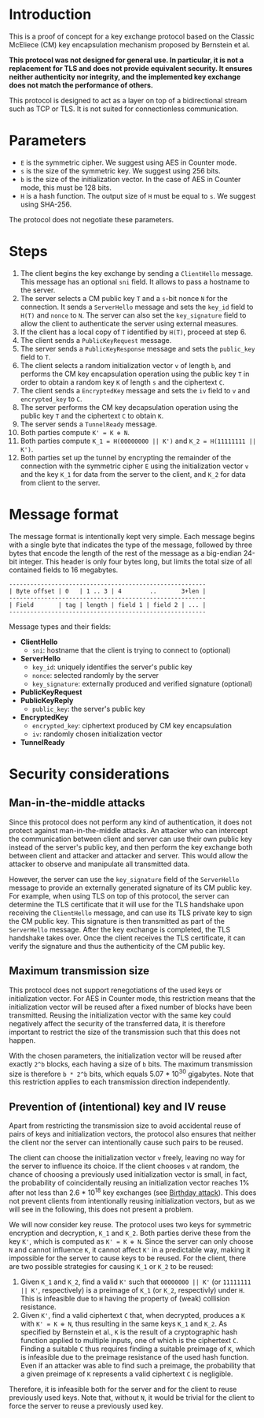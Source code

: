 # Introduction

This is a proof of concept for a key exchange protocol based on the Classic
McEliece (CM) key encapsulation mechanism proposed by Bernstein et al.

**This protocol was not designed for general use. In particular, it is not a
replacement for TLS and does not provide equivalent security. It ensures neither
authenticity nor integrity, and the implemented key exchange does not match the
performance of others.**

This protocol is designed to act as a layer on top of a bidirectional stream
such as TCP or TLS. It is not suited for connectionless communication.

# Parameters

- `E` is the symmetric cipher. We suggest using AES in Counter mode.
- `s` is the size of the symmetric key. We suggest using 256 bits.
- `b` is the size of the initialization vector. In the case of AES in Counter
  mode, this must be 128 bits.
- `H` is a hash function. The output size of `H` must be equal to `s`. We
  suggest using SHA-256.

The protocol does not negotiate these parameters.

# Steps

 1. The client begins the key exchange by sending a `ClientHello` message. This
    message has an optional `sni` field. It allows to pass a hostname to the
    server.
 2. The server selects a CM public key `T` and a `s`-bit nonce `N` for the
    connection. It sends a `ServerHello` message and sets the `key_id` field to
    `H(T)` and `nonce` to `N`. The server can also set the `key_signature` field
    to allow the client to authenticate the server using external measures.
 3. If the client has a local copy of `T` identified by `H(T)`, proceed at step 6.
 4. The client sends a `PublicKeyRequest` message.
 5. The server sends a `PublicKeyResponse` message and sets the `public_key`
    field to `T`.
 6. The client selects a random initialization vector `v` of length `b`, and
    performs the CM key encapsulation operation using the public key `T` in order
    to obtain a random key `K` of length `s` and the ciphertext `C`.
 7. The client sends a `EncryptedKey` message and sets the `iv` field to `v` and
    `encrypted_key` to `C`.
 8. The server performs the CM key decapsulation operation using the public key
    `T` and the ciphertext `C` to obtain `K`.
 9. The server sends a `TunnelReady` message.
10. Both parties compute `K' = K ⊕ N`.
11. Both parties compute `K_1 = H(00000000 || K')` and
    `K_2 = H(11111111 || K')`.
12. Both parties set up the tunnel by encrypting the remainder of the connection
    with the symmetric cipher `E` using the initialization vector `v` and the
    key `K_1` for data from the server to the client, and `K_2` for data from
    client to the server.

# Message format

The message format is intentionally kept very simple. Each message begins with a
single byte that indicates the type of the message, followed by three bytes
that encode the length of the rest of the message as a big-endian 24-bit
integer. This header is only four bytes long, but limits the total size of all
contained fields to 16 megabytes.

```
--------------------------------------------------------
| Byte offset | 0   | 1 .. 3 | 4        ..       3+len |
--------------------------------------------------------
| Field       | tag | length | field 1 | field 2 | ... |
--------------------------------------------------------
```

Message types and their fields:

- **ClientHello**
  - `sni`: hostname that the client is trying to connect to (optional)
- **ServerHello**
  - `key_id`: uniquely identifies the server's public key
  - `nonce`: selected randomly by the server
  - `key_signature`: externally produced and verified signature (optional)
- **PublicKeyRequest**
- **PublicKeyReply**
  - `public_key`: the server's public key
- **EncryptedKey**
  - `encrypted_key`: ciphertext produced by CM key encapsulation
  - `iv`: randomly chosen initialization vector
- **TunnelReady**

# Security considerations

## Man-in-the-middle attacks

Since this protocol does not perform any kind of authentication, it does not
protect against man-in-the-middle attacks. An attacker who can intercept the
communication between client and server can use their own public key instead of
the server's public key, and then perform the key exchange both between client
and attacker and attacker and server. This would allow the attacker to observe
and manipulate all transmitted data.

However, the server can use the `key_signature` field of the `ServerHello`
message to provide an externally generated signature of its CM public key. For
example, when using TLS on top of this protocol, the server can determine the
TLS certificate that it will use for the TLS handshake upon receiving the
`ClientHello` message, and can use its TLS private key to sign the CM public
key. This signature is then transmitted as part of the `ServerHello` message.
After the key exchange is completed, the TLS handshake takes over. Once the
client receives the TLS certificate, it can verify the signature and thus the
authenticity of the CM public key.

## Maximum transmission size

This protocol does not support renegotiations of the used keys or initialization
vector. For AES in Counter mode, this restriction means that the initialization
vector will be reused after a fixed number of blocks have been transmitted.
Reusing the initialization vector with the same key could negatively affect the
security of the transferred data, it is therefore important to restrict the size
of the transmission such that this does not happen.

With the chosen parameters, the initialization vector will be reused after
exactly `2^b` blocks, each having a size of `b` bits. The maximum transmission
size is therefore `b * 2^b` bits, which equals 5.07 * 10<sup>30</sup> gigabytes.
Note that this restriction applies to each transmission direction independently.

## Prevention of (intentional) key and IV reuse

Apart from restricting the transmission size to avoid accidental reuse of
pairs of keys and initialization vectors, the protocol also ensures that neither
the client nor the server can intentionally cause such pairs to be reused.

The client can choose the initialization vector `v` freely, leaving no way for
the server to influence its choice. If the client chooses `v` at random, the
chance of choosing a previously used initialization vector is small, in fact,
the probability of coincidentally reusing an initialization vector reaches
1% after not less than 2.6 * 10<sup>18</sup> key exchanges (see
[Birthday attack](https://en.wikipedia.org/wiki/Birthday_attack#Mathematics)).
This does not prevent clients from intentionally reusing initialization vectors,
but as we will see in the following, this does not present a problem.

We will now consider key reuse. The protocol uses two keys for symmetric
encryption and decryption, `K_1` and `K_2`. Both parties derive these from the
key `K'`, which is computed as `K' = K ⊕ N`. Since the server can only choose
`N` and cannot influence `K`, it cannot affect `K'` in a predictable way,
making it impossible for the server to cause keys to be reused. For the client,
there are two possible strategies for causing `K_1` or `K_2` to be reused:

1. Given `K_1` and `K_2`, find a valid `K'` such that `00000000 || K'` (or
   `11111111 || K'`, respectively) is a preimage of `K_1` (or `K_2`,
   respectivly) under `H`. This is infeasible due to `H` having the property
   of (weak) collision resistance.
2. Given `K'`, find a valid ciphertext `C` that, when decrypted, produces a `K`
   with `K' = K ⊕ N`, thus resulting in the same keys `K_1` and `K_2`.
   As specified by Bernstein et al., `K` is the result of a cryptographic hash
   function applied to multiple inputs, one of which is the ciphertext `C`.
   Finding a suitable `C` thus requires finding a suitable preimage of `K`,
   which is infeasible due to the preimage resistance of the used hash function.
   Even if an attacker was able to find such a preimage, the probability that a
   given preimage of `K` represents a valid ciphertext `C` is negligible.

Therefore, it is infeasible both for the server and for the client to reuse
previously used keys. Note that, without `N`, it would be trivial for the client
to force the server to reuse a previously used key.
